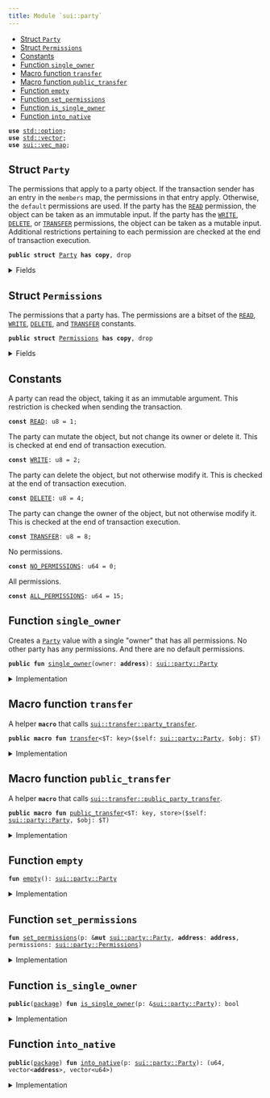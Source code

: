 ```yaml
---
title: Module `sui::party`
---
```




-  [Struct `Party`](#sui_party_Party)
-  [Struct `Permissions`](#sui_party_Permissions)
-  [Constants](#@Constants_0)
-  [Function `single_owner`](#sui_party_single_owner)
-  [Macro function `transfer`](#sui_party_transfer)
-  [Macro function `public_transfer`](#sui_party_public_transfer)
-  [Function `empty`](#sui_party_empty)
-  [Function `set_permissions`](#sui_party_set_permissions)
-  [Function `is_single_owner`](#sui_party_is_single_owner)
-  [Function `into_native`](#sui_party_into_native)


<pre><code><b>use</b> <a href="../std/option.md#std_option">std::option</a>;
<b>use</b> <a href="../std/vector.md#std_vector">std::vector</a>;
<b>use</b> <a href="../sui/vec_map.md#sui_vec_map">sui::vec_map</a>;
</code></pre>



<a name="sui_party_Party"></a>

## Struct `Party`

The permissions that apply to a party object. If the transaction sender has an entry in
the <code>members</code> map, the permissions in that entry apply. Otherwise, the <code>default</code> permissions
are used.
If the party has the <code><a href="../sui/party.md#sui_party_READ">READ</a></code> permission, the object can be taken as an immutable input.
If the party has the <code><a href="../sui/party.md#sui_party_WRITE">WRITE</a></code>, <code><a href="../sui/party.md#sui_party_DELETE">DELETE</a></code>, or <code><a href="../sui/party.md#sui_party_TRANSFER">TRANSFER</a></code> permissions, the object can be taken as
a mutable input. Additional restrictions pertaining to each permission are checked at the end
of transaction execution.


<pre><code><b>public</b> <b>struct</b> <a href="../sui/party.md#sui_party_Party">Party</a> <b>has</b> <b>copy</b>, drop
</code></pre>



<details>
<summary>Fields</summary>


<dl>
<dt>
<code>default: <a href="../sui/party.md#sui_party_Permissions">sui::party::Permissions</a></code>
</dt>
<dd>
 The permissions that apply if no specific permissions are set in the <code>members</code> map.
</dd>
<dt>
<code>members: <a href="../sui/vec_map.md#sui_vec_map_VecMap">sui::vec_map::VecMap</a>&lt;<b>address</b>, <a href="../sui/party.md#sui_party_Permissions">sui::party::Permissions</a>&gt;</code>
</dt>
<dd>
 The permissions per transaction sender.
</dd>
</dl>


</details>

<a name="sui_party_Permissions"></a>

## Struct `Permissions`

The permissions that a party has. The permissions are a bitset of the <code><a href="../sui/party.md#sui_party_READ">READ</a></code>, <code><a href="../sui/party.md#sui_party_WRITE">WRITE</a></code>,
<code><a href="../sui/party.md#sui_party_DELETE">DELETE</a></code>, and <code><a href="../sui/party.md#sui_party_TRANSFER">TRANSFER</a></code> constants.


<pre><code><b>public</b> <b>struct</b> <a href="../sui/party.md#sui_party_Permissions">Permissions</a> <b>has</b> <b>copy</b>, drop
</code></pre>



<details>
<summary>Fields</summary>


<dl>
<dt>
<code>0: u64</code>
</dt>
<dd>
</dd>
</dl>


</details>

<a name="@Constants_0"></a>

## Constants


<a name="sui_party_READ"></a>

A party can read the object, taking it as an immutable argument. This restriction is checked
when sending the transaction.


<pre><code><b>const</b> <a href="../sui/party.md#sui_party_READ">READ</a>: u8 = 1;
</code></pre>



<a name="sui_party_WRITE"></a>

The party can mutate the object, but not change its owner or delete it. This is checked at
end end of transaction execution.


<pre><code><b>const</b> <a href="../sui/party.md#sui_party_WRITE">WRITE</a>: u8 = 2;
</code></pre>



<a name="sui_party_DELETE"></a>

The party can delete the object, but not otherwise modify it. This is checked at the end of
transaction execution.


<pre><code><b>const</b> <a href="../sui/party.md#sui_party_DELETE">DELETE</a>: u8 = 4;
</code></pre>



<a name="sui_party_TRANSFER"></a>

The party can change the owner of the object, but not otherwise modify it. This is checked at
the end of transaction execution.


<pre><code><b>const</b> <a href="../sui/party.md#sui_party_TRANSFER">TRANSFER</a>: u8 = 8;
</code></pre>



<a name="sui_party_NO_PERMISSIONS"></a>

No permissions.


<pre><code><b>const</b> <a href="../sui/party.md#sui_party_NO_PERMISSIONS">NO_PERMISSIONS</a>: u64 = 0;
</code></pre>



<a name="sui_party_ALL_PERMISSIONS"></a>

All permissions.


<pre><code><b>const</b> <a href="../sui/party.md#sui_party_ALL_PERMISSIONS">ALL_PERMISSIONS</a>: u64 = 15;
</code></pre>



<a name="sui_party_single_owner"></a>

## Function `single_owner`

Creates a <code><a href="../sui/party.md#sui_party_Party">Party</a></code> value with a single "owner" that has all permissions. No other party
has any permissions. And there are no default permissions.


<pre><code><b>public</b> <b>fun</b> <a href="../sui/party.md#sui_party_single_owner">single_owner</a>(owner: <b>address</b>): <a href="../sui/party.md#sui_party_Party">sui::party::Party</a>
</code></pre>



<details>
<summary>Implementation</summary>


<pre><code><b>public</b> <b>fun</b> <a href="../sui/party.md#sui_party_single_owner">single_owner</a>(owner: <b>address</b>): <a href="../sui/party.md#sui_party_Party">Party</a> {
    <b>let</b> <b>mut</b> mp = <a href="../sui/party.md#sui_party_empty">empty</a>();
    mp.<a href="../sui/party.md#sui_party_set_permissions">set_permissions</a>(owner, <a href="../sui/party.md#sui_party_Permissions">Permissions</a>(<a href="../sui/party.md#sui_party_ALL_PERMISSIONS">ALL_PERMISSIONS</a>));
    mp
}
</code></pre>



</details>

<a name="sui_party_transfer"></a>

## Macro function `transfer`

A helper <code><b>macro</b></code> that calls <code><a href="../sui/transfer.md#sui_transfer_party_transfer">sui::transfer::party_transfer</a></code>.


<pre><code><b>public</b> <b>macro</b> <b>fun</b> <a href="../sui/transfer.md#sui_transfer">transfer</a>&lt;$T: key&gt;($self: <a href="../sui/party.md#sui_party_Party">sui::party::Party</a>, $obj: $T)
</code></pre>



<details>
<summary>Implementation</summary>


<pre><code><b>public</b> <b>macro</b> <b>fun</b> <a href="../sui/transfer.md#sui_transfer">transfer</a>&lt;$T: key&gt;($self: <a href="../sui/party.md#sui_party_Party">Party</a>, $obj: $T) {
    <b>let</b> mp = $self;
    <a href="../sui/transfer.md#sui_transfer_party_transfer">sui::transfer::party_transfer</a>($obj, mp)
}
</code></pre>



</details>

<a name="sui_party_public_transfer"></a>

## Macro function `public_transfer`

A helper <code><b>macro</b></code> that calls <code><a href="../sui/transfer.md#sui_transfer_public_party_transfer">sui::transfer::public_party_transfer</a></code>.


<pre><code><b>public</b> <b>macro</b> <b>fun</b> <a href="../sui/party.md#sui_party_public_transfer">public_transfer</a>&lt;$T: key, store&gt;($self: <a href="../sui/party.md#sui_party_Party">sui::party::Party</a>, $obj: $T)
</code></pre>



<details>
<summary>Implementation</summary>


<pre><code><b>public</b> <b>macro</b> <b>fun</b> <a href="../sui/party.md#sui_party_public_transfer">public_transfer</a>&lt;$T: key + store&gt;($self: <a href="../sui/party.md#sui_party_Party">Party</a>, $obj: $T) {
    <b>let</b> mp = $self;
    <a href="../sui/transfer.md#sui_transfer_public_party_transfer">sui::transfer::public_party_transfer</a>($obj, mp)
}
</code></pre>



</details>

<a name="sui_party_empty"></a>

## Function `empty`



<pre><code><b>fun</b> <a href="../sui/party.md#sui_party_empty">empty</a>(): <a href="../sui/party.md#sui_party_Party">sui::party::Party</a>
</code></pre>



<details>
<summary>Implementation</summary>


<pre><code><b>fun</b> <a href="../sui/party.md#sui_party_empty">empty</a>(): <a href="../sui/party.md#sui_party_Party">Party</a> {
<a href="../sui/party.md#sui_party_Party">Party</a> {
default: <a href="../sui/party.md#sui_party_Permissions">Permissions</a>(<a href="../sui/party.md#sui_party_NO_PERMISSIONS">NO_PERMISSIONS</a>),
members: <a href="../sui/vec_map.md#sui_vec_map_empty">vec_map::empty</a>(),
}
}
</code></pre>



</details>

<a name="sui_party_set_permissions"></a>

## Function `set_permissions`



<pre><code><b>fun</b> <a href="../sui/party.md#sui_party_set_permissions">set_permissions</a>(p: &<b>mut</b> <a href="../sui/party.md#sui_party_Party">sui::party::Party</a>, <b>address</b>: <b>address</b>, permissions: <a href="../sui/party.md#sui_party_Permissions">sui::party::Permissions</a>)
</code></pre>



<details>
<summary>Implementation</summary>


<pre><code><b>fun</b> <a href="../sui/party.md#sui_party_set_permissions">set_permissions</a>(p: &<b>mut</b> <a href="../sui/party.md#sui_party_Party">Party</a>, <b>address</b>: <b>address</b>, permissions: <a href="../sui/party.md#sui_party_Permissions">Permissions</a>) {
<b>if</b> (p.members.contains(&<b>address</b>)) {
p.members.remove(&<b>address</b>);
};
p.members.insert(<b>address</b>, permissions);
}
</code></pre>



</details>

<a name="sui_party_is_single_owner"></a>

## Function `is_single_owner`



<pre><code><b>public</b>(<a href="../sui/package.md#sui_package">package</a>) <b>fun</b> <a href="../sui/party.md#sui_party_is_single_owner">is_single_owner</a>(p: &<a href="../sui/party.md#sui_party_Party">sui::party::Party</a>): bool
</code></pre>



<details>
<summary>Implementation</summary>


<pre><code><b>public</b>(<a href="../sui/package.md#sui_package">package</a>) <b>fun</b> <a href="../sui/party.md#sui_party_is_single_owner">is_single_owner</a>(p: &<a href="../sui/party.md#sui_party_Party">Party</a>): bool {
    p.default.0 == <a href="../sui/party.md#sui_party_NO_PERMISSIONS">NO_PERMISSIONS</a> &&
    p.members.size() == 1 &&
    { <b>let</b> (_, m) = p.members.get_entry_by_idx(0); m.0 == <a href="../sui/party.md#sui_party_ALL_PERMISSIONS">ALL_PERMISSIONS</a> }
}
</code></pre>



</details>

<a name="sui_party_into_native"></a>

## Function `into_native`



<pre><code><b>public</b>(<a href="../sui/package.md#sui_package">package</a>) <b>fun</b> <a href="../sui/party.md#sui_party_into_native">into_native</a>(p: <a href="../sui/party.md#sui_party_Party">sui::party::Party</a>): (u64, vector&lt;<b>address</b>&gt;, vector&lt;u64&gt;)
</code></pre>



<details>
<summary>Implementation</summary>


<pre><code><b>public</b>(<a href="../sui/package.md#sui_package">package</a>) <b>fun</b> <a href="../sui/party.md#sui_party_into_native">into_native</a>(p: <a href="../sui/party.md#sui_party_Party">Party</a>): (u64, vector&lt;<b>address</b>&gt;, vector&lt;u64&gt;) {
    <b>let</b> <a href="../sui/party.md#sui_party_Party">Party</a> { default, members } = p;
    <b>let</b> (addresses, permissions) = members.into_keys_values();
    <b>let</b> permissions = permissions.map!(|<a href="../sui/party.md#sui_party_Permissions">Permissions</a>(x)| x);
    (default.0, addresses, permissions)
}
</code></pre>



</details>
